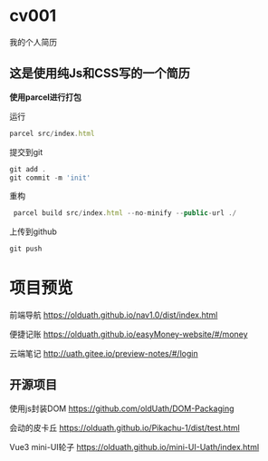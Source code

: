 # cv001
我的个人简历

## 这是使用纯Js和CSS写的一个简历

**使用parcel进行打包**

运行
```js
parcel src/index.html
```

提交到git
```js
git add .
git commit -m 'init'
```

重构
```js
 parcel build src/index.html --no-minify --public-url ./
```

上传到github
```js
git push
```



# 项目预览


前端导航     https://olduath.github.io/nav1.0/dist/index.html

便捷记账     https://olduath.github.io/easyMoney-website/#/money

云端笔记   http://uath.gitee.io/preview-notes/#/login

## 开源项目
使用js封装DOM     https://github.com/oldUath/DOM-Packaging

会动的皮卡丘 https://olduath.github.io/Pikachu-1/dist/test.html

Vue3 mini-UI轮子 https://olduath.github.io/mini-UI-Uath/index.html





